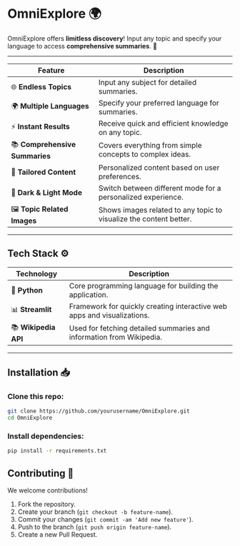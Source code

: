 # OmniExplore 🌍

OmniExplore offers **limitless discovery**! Input any topic and specify your language to access **comprehensive summaries**. 🧠

---

| **Feature**                    | **Description**                                                           |
| ------------------------------ | ------------------------------------------------------------------------- |
| 🌐 **Endless Topics**          | Input any subject for detailed summaries.                                 |
| 🌍 **Multiple Languages**      | Specify your preferred language for summaries.                            |
| ⚡ **Instant Results**          | Receive quick and efficient knowledge on any topic.                      |
| 📚 **Comprehensive Summaries** | Covers everything from simple concepts to complex ideas.                  |
| 🎯 **Tailored Content**        | Personalized content based on user preferences.                           |
| 🌙 **Dark & Light Mode**       | Switch between different mode for a personalized experience.              |
| 🖼️ **Topic Related Images**   | Shows images related to any topic to visualize the content better.         |

---

## Tech Stack ⚙️

| **Technology**       | **Description**                                                         |
| -------------------- | ----------------------------------------------------------------------- |
| 🐍 **Python**        | Core programming language for building the application.                 |
| 📊 **Streamlit**     | Framework for quickly creating interactive web apps and visualizations. |
| 📚 **Wikipedia API** | Used for fetching detailed summaries and information from Wikipedia.    |

---

## Installation 📥

### Clone this repo:

```bash
git clone https://github.com/yourusername/OmniExplore.git
cd OmniExplore
```

### Install dependencies:

```bash
pip install -r requirements.txt
```

## Contributing 🤝

We welcome contributions!

1. Fork the repository.
2. Create your branch (`git checkout -b feature-name`).
3. Commit your changes (`git commit -am 'Add new feature'`).
4. Push to the branch (`git push origin feature-name`).
5. Create a new Pull Request.
